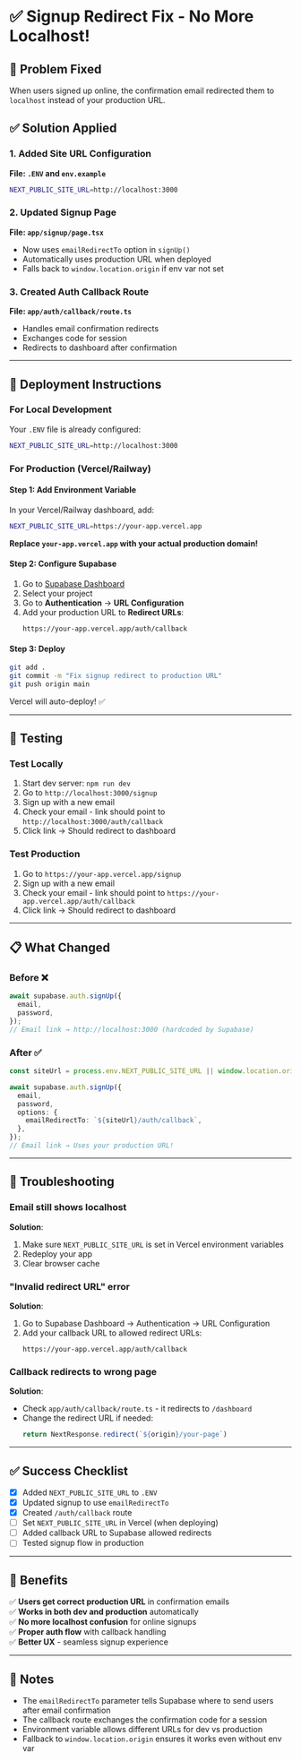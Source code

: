 # ✅ Signup Redirect Fix - No More Localhost!

## 🐛 Problem Fixed
When users signed up online, the confirmation email redirected them to `localhost` instead of your production URL.

## ✅ Solution Applied

### 1. Added Site URL Configuration
**File: `.ENV` and `env.example`**
```bash
NEXT_PUBLIC_SITE_URL=http://localhost:3000
```

### 2. Updated Signup Page
**File: `app/signup/page.tsx`**
- Now uses `emailRedirectTo` option in `signUp()`
- Automatically uses production URL when deployed
- Falls back to `window.location.origin` if env var not set

### 3. Created Auth Callback Route
**File: `app/auth/callback/route.ts`**
- Handles email confirmation redirects
- Exchanges code for session
- Redirects to dashboard after confirmation

---

## 🚀 Deployment Instructions

### For Local Development
Your `.ENV` file is already configured:
```bash
NEXT_PUBLIC_SITE_URL=http://localhost:3000
```

### For Production (Vercel/Railway)

#### Step 1: Add Environment Variable
In your Vercel/Railway dashboard, add:
```bash
NEXT_PUBLIC_SITE_URL=https://your-app.vercel.app
```

**Replace `your-app.vercel.app` with your actual production domain!**

#### Step 2: Configure Supabase
1. Go to [Supabase Dashboard](https://app.supabase.com)
2. Select your project
3. Go to **Authentication** → **URL Configuration**
4. Add your production URL to **Redirect URLs**:
   ```
   https://your-app.vercel.app/auth/callback
   ```

#### Step 3: Deploy
```bash
git add .
git commit -m "Fix signup redirect to production URL"
git push origin main
```

Vercel will auto-deploy! ✅

---

## 🧪 Testing

### Test Locally
1. Start dev server: `npm run dev`
2. Go to `http://localhost:3000/signup`
3. Sign up with a new email
4. Check your email - link should point to `http://localhost:3000/auth/callback`
5. Click link → Should redirect to dashboard

### Test Production
1. Go to `https://your-app.vercel.app/signup`
2. Sign up with a new email
3. Check your email - link should point to `https://your-app.vercel.app/auth/callback`
4. Click link → Should redirect to dashboard

---

## 📋 What Changed

### Before ❌
```typescript
await supabase.auth.signUp({
  email,
  password,
});
// Email link → http://localhost:3000 (hardcoded by Supabase)
```

### After ✅
```typescript
const siteUrl = process.env.NEXT_PUBLIC_SITE_URL || window.location.origin;

await supabase.auth.signUp({
  email,
  password,
  options: {
    emailRedirectTo: `${siteUrl}/auth/callback`,
  },
});
// Email link → Uses your production URL!
```

---

## 🔧 Troubleshooting

### Email still shows localhost
**Solution**: 
1. Make sure `NEXT_PUBLIC_SITE_URL` is set in Vercel environment variables
2. Redeploy your app
3. Clear browser cache

### "Invalid redirect URL" error
**Solution**: 
1. Go to Supabase Dashboard → Authentication → URL Configuration
2. Add your callback URL to allowed redirect URLs:
   ```
   https://your-app.vercel.app/auth/callback
   ```

### Callback redirects to wrong page
**Solution**: 
- Check `app/auth/callback/route.ts` - it redirects to `/dashboard`
- Change the redirect URL if needed:
  ```typescript
  return NextResponse.redirect(`${origin}/your-page`)
  ```

---

## ✅ Success Checklist

- [x] Added `NEXT_PUBLIC_SITE_URL` to `.ENV`
- [x] Updated signup to use `emailRedirectTo`
- [x] Created `/auth/callback` route
- [ ] Set `NEXT_PUBLIC_SITE_URL` in Vercel (when deploying)
- [ ] Added callback URL to Supabase allowed redirects
- [ ] Tested signup flow in production

---

## 🎉 Benefits

✅ **Users get correct production URL** in confirmation emails  
✅ **Works in both dev and production** automatically  
✅ **No more localhost confusion** for online signups  
✅ **Proper auth flow** with callback handling  
✅ **Better UX** - seamless signup experience  

---

## 📝 Notes

- The `emailRedirectTo` parameter tells Supabase where to send users after email confirmation
- The callback route exchanges the confirmation code for a session
- Environment variable allows different URLs for dev vs production
- Fallback to `window.location.origin` ensures it works even without env var
